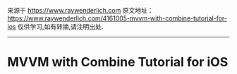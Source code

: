 来源于 https://www.raywenderlich.com
原文地址：https://www.raywenderlich.com/4161005-mvvm-with-combine-tutorial-for-ios
仅供学习,如有转摘,请注明出处.
***
# MVVM with Combine Tutorial for iOS
